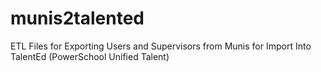 # munis2talented
ETL Files for Exporting Users and Supervisors from Munis for Import Into TalentEd (PowerSchool Unified Talent)
